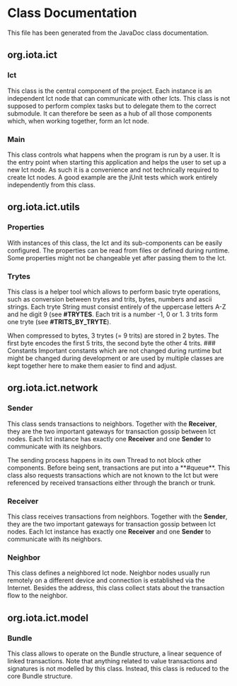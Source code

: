 # Class Documentation

This file has been generated from the JavaDoc class documentation.

## org.iota.ict

### Ict
This class is the central component of the project. Each instance is an independent Ict node that can communicate with
other Icts. This class is not supposed to perform complex tasks but to delegate them to the correct submodule. It can
therefore be seen as a hub of all those components which, when working together, form an Ict node.
### Main
This class controls what happens when the program is run by a user. It is the entry point when starting this application
and helps the user to set up a new Ict node. As such it is a convenience and not technically required to create Ict nodes.
A good example are the jUnit tests which work entirely independently from this class.

## org.iota.ict.utils

### Properties
With instances of this class, the Ict and its sub-components can be easily configured. The properties can be read from
files or defined during runtime. Some properties might not be changeable yet after passing them to the Ict.

### Trytes
This class is a helper tool which allows to perform basic tryte operations, such as conversion between trytes and
trits, bytes, numbers and ascii strings. Each tryte String must consist entirely of the uppercase letters A-Z and
he digit 9 (see **#TRYTES**. Each trit is a number -1, 0 or 1. 3 trits form one tryte (see **#TRITS_BY_TRYTE**).
<p>
When compressed to bytes, 3 trytes (= 9 trits) are stored in 2 bytes. The first byte encodes the first 5 trits, the
second byte the other 4 trits.
### Constants
Important constants which are not changed during runtime but might be changed during development or are used by
multiple classes are kept together here to make them easier to find and adjust.

## org.iota.ict.network

### Sender
This class sends transactions to neighbors. Together with the **Receiver**, they are the two important gateways
for transaction gossip between Ict nodes. Each Ict instance has exactly one **Receiver** and one **Sender**
to communicate with its neighbors.
<p>
The sending process happens in its own Thread to not block other components. Before being sent, transactions are put
into a **#queue**. This class also requests transactions which are not known to the Ict but were referenced by
received transactions either through the branch or trunk.

### Receiver
This class receives transactions from neighbors. Together with the **Sender**, they are the two important gateways
for transaction gossip between Ict nodes. Each Ict instance has exactly one **Receiver** and one **Sender**
to communicate with its neighbors.

### Neighbor
This class defines a neighbored Ict node. Neighbor nodes usually run remotely on a different device and connection
is established via the Internet. Besides the address, this class collect stats about the transaction flow to the
neighbor.

## org.iota.ict.model

### Bundle
This class allows to operate on the Bundle structure, a linear sequence of linked transactions. Note that anything
related to value transactions and signatures is not modelled by this class. Instead, this class is reduced to the
core Bundle structure.

